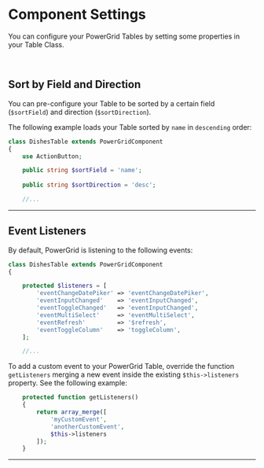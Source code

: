 # Component Settings

You can configure your PowerGrid Tables by setting some properties in your Table Class.

<br>

## Sort by Field and Direction

You can pre-configure your Table to be sorted by a certain field (`$sortField`) and direction (`$sortDirection`).

The following example loads your Table sorted by `name` in `descending` order:

```php
class DishesTable extends PowerGridComponent
{
    use ActionButton;

    public string $sortField = 'name';
    
    public string $sortDirection = 'desc';

    //...
```

---

## Event Listeners

By default, PowerGrid is listening to the following events:

```php
class DishesTable extends PowerGridComponent
{

    protected $listeners = [
        'eventChangeDatePiker' => 'eventChangeDatePiker',
        'eventInputChanged'    => 'eventInputChanged',
        'eventToggleChanged'   => 'eventInputChanged',
        'eventMultiSelect'     => 'eventMultiSelect',
        'eventRefresh'         => '$refresh',
        'eventToggleColumn'    => 'toggleColumn',
    ];

    //...
```

To add a custom event to your PowerGrid Table, override the function `getListeners` merging a new event inside the existing `$this->listeners` property. See the following example:

```php
    protected function getListeners()
    {
        return array_merge([
            'myCustomEvent',
            'anotherCustomEvent',
            $this->listeners
        ]);
    }
```

---

